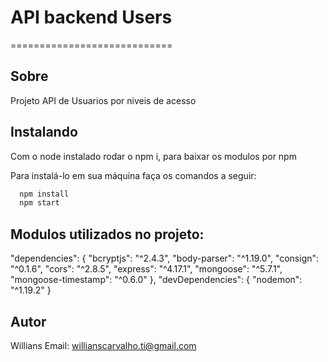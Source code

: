 # API backend Users
============================
## Sobre
Projeto API de Usuarios por niveis de acesso 

## Instalando

Com o node instalado rodar o npm i, para baixar os modulos por npm

Para instalá-lo em sua máquina faça os comandos a seguir:

``` bash
  npm install
  npm start
```
## Modulos utilizados no projeto:

"dependencies": {
    "bcryptjs": "^2.4.3",
    "body-parser": "^1.19.0",
    "consign": "^0.1.6",
    "cors": "^2.8.5",
    "express": "^4.17.1",
    "mongoose": "^5.7.1",
    "mongoose-timestamp": "^0.6.0"
  },
  "devDependencies": {
    "nodemon": "^1.19.2"
  }

## Autor
Willians
Email: <willianscarvalho.ti@gmail.com>
